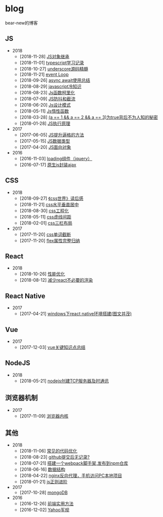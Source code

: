 # blog
bear-new的博客

## JS
+ 2018
    + [2018-11-28]  [JS对象继承](https://github.com/bearnew/blog/blob/master/JS/JS%E5%AF%B9%E8%B1%A1%E7%BB%A7%E6%89%BF.md)
    + [2018-11-01]  [typescript学习记录](https://github.com/bearnew/blog/blob/master/JS/typescript%E5%AD%A6%E4%B9%A0%E8%AE%B0%E5%BD%95.md)
    + [2018-10-27]  [underscore源码精髓](https://github.com/bearnew/blog/blob/master/JS/underscore%E6%BA%90%E7%A0%81%E7%B2%BE%E9%AB%93.md)
    + [2018-11-21]  [event Loop](https://github.com/bearnew/blog/blob/master/JS/Event%20Loop.md)
    + [2018-09-26]  [async await使用总结](https://github.com/bearnew/blog/blob/master/JS/async%EF%BC%8Cawait%E4%BD%BF%E7%94%A8%E6%80%BB%E7%BB%93.md)
    + [2018-08-29]  [javascript冷知识](https://github.com/bearnew/blog/blob/master/JS/javascript%E5%86%B7%E7%9F%A5%E8%AF%86.md)
    + [2018-08-23]  [Js函数柯里化](https://github.com/bear-new/blog/blob/master/JS/JS%E5%87%BD%E6%95%B0%E6%9F%AF%E9%87%8C%E5%8C%96.md)
    + [2018-07-09]  [JS防抖和截流](https://github.com/bear-new/blog/blob/master/JS/js%E9%98%B2%E6%8A%96%26%E6%88%AA%E6%B5%81.md)
    + [2018-06-20]  [Js设计模式](https://github.com/bear-new/blog/blob/master/JS/js%E8%AE%BE%E8%AE%A1%E6%A8%A1%E5%BC%8F.md)
    + [2018-05-11]  [Js惰性函数](https://github.com/bear-new/blog/blob/master/JS/Js%E6%83%B0%E6%80%A7%E5%87%BD%E6%95%B0.md)
    + [2018-03-28]	[(a == 1 && a == 2 && a == 3)为true背后不为人知的秘密](https://github.com/bear-new/blog/blob/master/JS/(a%20%3D%3D%201%20%26%26%20a%20%3D%3D%202%20%26%26%20a%20%3D%3D%203)%E4%B8%BAtrue%E8%83%8C%E5%90%8E%E4%B8%8D%E4%B8%BA%E4%BA%BA%E7%9F%A5%E7%9A%84%E7%A7%98%E5%AF%86.md)
    + [2018-01-28]	[JS执行原理](https://github.com/bear-new/blog/blob/master/JS/JS%E6%89%A7%E8%A1%8C%E5%8E%9F%E7%90%86.md)
+ 2017
    + [2017-06-05]	[JS提升逼格的方法](https://github.com/bear-new/blog/blob/master/JS/JS%E6%8F%90%E5%8D%87%E9%80%BC%E6%A0%BC%E7%9A%84%E6%96%B9%E6%B3%95.md)
    + [2017-05-15]	[JS数据类型](https://github.com/bear-new/blog/blob/master/JS/JS%E6%89%A7%E8%A1%8C%E5%8E%9F%E7%90%86.md)
    + [2017-04-20]	[JS面向对象](https://github.com/bear-new/blog/blob/master/JS/JS%E9%9D%A2%E5%90%91%E5%AF%B9%E8%B1%A1.md)
+ 2016
    + [2016-11-03]	[loading组件（jquery）](https://github.com/bear-new/blog/blob/master/JS/loading%E7%BB%84%E4%BB%B6%EF%BC%88jquery%EF%BC%89.md)
    + [2016-07-17]	[原生js封装ajax](https://github.com/bear-new/blog/blob/master/JS/%E5%8E%9F%E7%94%9Fjs%E5%B0%81%E8%A3%85ajax.md)
## CSS
+ 2018
    + [2018-09-27]  [《css世界》读后感](https://github.com/bearnew/blog/blob/master/CSS/css%E4%B8%96%E7%95%8C%E8%AF%BB%E5%90%8E%E6%84%9F.md)
    + [2018-11-21]  [css水平垂直居中](https://github.com/bearnew/blog/blob/master/CSS/css%E6%B0%B4%E5%B9%B3%E5%9E%82%E7%9B%B4%E5%B1%85%E4%B8%AD.md)
    + [2018-08-30]  [css工程化](https://github.com/bearnew/blog/blob/master/CSS/css%E5%B7%A5%E7%A8%8B%E5%8C%96.md)
    + [2018-05-11]  [css虚线间距](https://github.com/bear-new/blog/blob/master/CSS/css%E8%99%9A%E7%BA%BF%E9%97%B4%E8%B7%9D.md)
    + [2018-02-01]	[css三栏布局](https://github.com/bear-new/blog/blob/master/CSS/css%E4%B8%89%E6%A0%8F%E5%B8%83%E5%B1%80.md)
+ 2017
    + [2017-11-20]  [css单词截断](https://github.com/bear-new/blog/blob/master/CSS/css%E5%8D%95%E8%AF%8D%E6%88%AA%E6%96%AD.md)
    + [2017-11-20]	[flex属性完整归纳](https://github.com/bear-new/blog/blob/master/CSS/flex%E5%AE%8C%E6%95%B4%E5%BD%92%E7%BA%B3.md)
## React
+ 2018
    + [2018-10-26]  [性能优化](https://github.com/bearnew/blog/blob/master/React/%E6%80%A7%E8%83%BD%E4%BC%98%E5%8C%96.md)
    + [2018-08-12]  [减少react不必要的渲染](https://github.com/bearnew/blog/blob/master/React/%E5%87%8F%E5%B0%91react%E4%B8%8D%E5%BF%85%E8%A6%81%E7%9A%84%E6%B8%B2%E6%9F%93.md)
## React Native
+ 2017
    + [2017-04-21]	[windows下react native环境搭建(图文并茂)](https://github.com/bear-new/blog/blob/master/React%20Native/windows%E4%B8%8Breact%20native%E7%8E%AF%E5%A2%83%E6%90%AD%E5%BB%BA(%E5%9B%BE%E6%96%87%E5%B9%B6%E8%8C%82).md)
## Vue
+ 2017
    + [2017-12-03]  [vue关键知识点总结](https://github.com/bear-new/blog/blob/master/Vue/Vue%E5%85%B3%E9%94%AE%E7%9F%A5%E8%AF%86%E7%82%B9.md)
## NodeJS
+ 2018
    + [2018-05-21]	[nodejs创建TCP服务器及时通讯](https://github.com/bear-new/blog/blob/master/NodeJs/nodejs%E5%88%9B%E5%BB%BATCP%E6%9C%8D%E5%8A%A1%E5%99%A8%E5%8F%8A%E6%97%B6%E9%80%9A%E8%AE%AF.md)
## 浏览器机制
+ 2017
    + [2017-11-09]	[浏览器内核](https://github.com/bear-new/blog/blob/master/%E6%B5%8F%E8%A7%88%E5%99%A8%E6%9C%BA%E5%88%B6/%E6%B5%8F%E8%A7%88%E5%99%A8%E5%86%85%E6%A0%B8.md)
## 其他
+ 2018
    + [2018-11-06]  [常见的代码优化](https://github.com/bearnew/blog/blob/master/%E5%85%B6%E4%BB%96/%E4%BB%A3%E7%A0%81%E4%BC%98%E5%8C%96.md)
    + [2018-08-23]  [github提交后无记录?](https://github.com/bear-new/blog/blob/master/%E5%85%B6%E4%BB%96/github%E6%8F%90%E4%BA%A4%E5%90%8E%E6%97%A0%E8%AE%B0%E5%BD%95%EF%BC%9F.md)
    + [2018-07-21]  [搭建一个webpack脚手架,发布到npm仓库](https://github.com/bear-new/blog/blob/master/%E5%85%B6%E4%BB%96/%E6%90%AD%E5%BB%BA%E4%B8%80%E4%B8%AAwebpack%E8%84%9A%E6%89%8B%E6%9E%B6%EF%BC%8C%E5%8F%91%E5%B8%83%E5%88%B0npm%E4%BB%93%E5%BA%93.md)
    + [2018-06-16]  [数据结构](https://github.com/bear-new/blog/blob/master/%E5%85%B6%E4%BB%96/%E6%95%B0%E6%8D%AE%E7%BB%93%E6%9E%84.md)
    + [2018-04-22]  [nginx反向代理，手机访问PC本地项目](https://github.com/bear-new/blog/blob/master/%E5%85%B6%E4%BB%96/nginx%E5%8F%8D%E5%90%91%E4%BB%A3%E7%90%86%EF%BC%8C%E6%89%8B%E6%9C%BA%E8%AE%BF%E9%97%AEPC%E6%9C%AC%E5%9C%B0%E9%A1%B9%E7%9B%AE.md)
    + [2018-01-21]	[js正则进阶](https://github.com/bear-new/blog/blob/master/%E5%85%B6%E4%BB%96/JS%E6%AD%A3%E5%88%99%E8%BF%9B%E9%98%B6.md)
+ 2017
    + [2017-10-28]	[mongoDB](https://github.com/bear-new/blog/blob/master/%E5%85%B6%E4%BB%96/mongoDB.md)
+ 2016
    + [2016-12-26]	[前端实用方法](https://github.com/bear-new/blog/blob/master/%E5%85%B6%E4%BB%96/%E5%89%8D%E7%AB%AF%E5%AE%9E%E7%94%A8%E6%96%B9%E6%B3%95.md)
    + [2016-12-02]	[Yahoo军规](https://github.com/bear-new/blog/blob/master/%E5%85%B6%E4%BB%96/Yahoo%E5%86%9B%E8%A7%84.md)